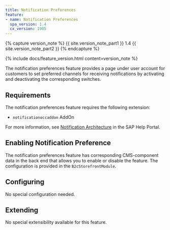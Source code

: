 ```yaml
---
title: Notification Preferences
feature:
- name: Notification Preferences
  spa_version: 1.4
  cx_version: 1905
---
```


{% capture version_note %}
{{ site.version_note_part1 }} 1.4 {{ site.version_note_part2 }}
{% endcapture %}

{% include docs/feature_version.html content=version_note %}

The notification preferences feature provides a page under user account for customers to set preferred channels for receiving notifications by activating and deactivating the corresponding switches. 

## Requirements

The notification preferences feature requires the following extension:

- `notificationoccaddon` AddOn

For more information, see [Notification Architecture](https://help.sap.com/viewer/4c33bf189ab9409e84e589295c36d96e/latest/en-US/b090364cfbe94c6da1b69af62f585d79.html) in the SAP Help Portal.

## Enabling Notification Preference

The notification preferences feature has corresponding CMS-component data in the back end that allows you to enable or disable the feature. The configuration is provided in the `B2cStorefrontModule`.

## Configuring

No special configuration needed.

## Extending

No special extensibility available for this feature.

